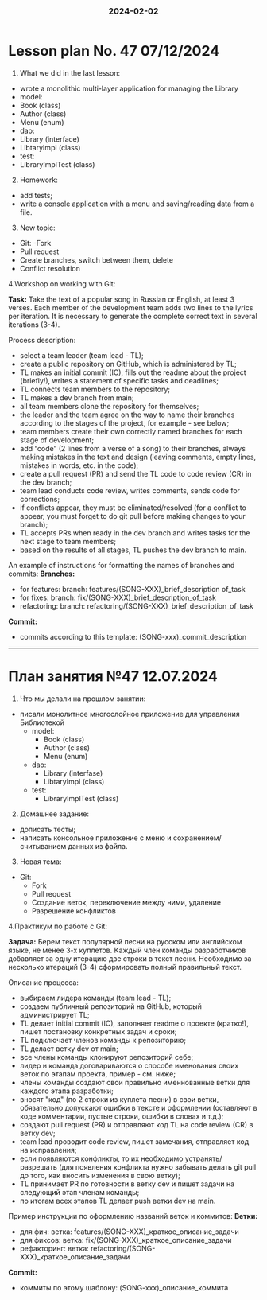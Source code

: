 <h3 style="text-align: center; padding-bottom: 14px">2024-02-02</h3>

# Lesson plan No. 47 07/12/2024

1. What we did in the last lesson:
- wrote a monolithic multi-layer application for managing the Library
- model:
- Book (class)
- Author (class)
- Menu (enum)
- dao:
- Library (interface)
- LibtaryImpl (class)
- test:
- LibraryImplTest (class)

2. Homework:
- add tests;
- write a console application with a menu and saving/reading data from a file.

3. New topic:
- Git:
  -Fork
- Pull request
- Create branches, switch between them, delete
- Conflict resolution

4.Workshop on working with Git:

**Task:**
Take the text of a popular song in Russian or English, at least 3 verses.
Each member of the development team adds two lines to the lyrics per iteration.
It is necessary to generate the complete correct text in several iterations (3-4).

Process description:
- select a team leader (team lead - TL);
- create a public repository on GitHub, which is administered by TL;
- TL makes an initial commit (IC), fills out the readme about the project (briefly!), writes a statement of specific tasks and deadlines;
- TL connects team members to the repository;
- TL makes a dev branch from main;
- all team members clone the repository for themselves;
- the leader and the team agree on the way to name their branches according to the stages of the project, for example - see below;
- team members create their own correctly named branches for each stage of development;
- add “code” (2 lines from a verse of a song) to their branches, always making mistakes in the text and design (leaving comments, empty lines, mistakes in words, etc. in the code);
- create a pull request (PR) and send the TL code to code review (CR) in the dev branch;
- team lead conducts code review, writes comments, sends code for corrections;
- if conflicts appear, they must be eliminated/resolved (for a conflict to appear, you must forget to do git pull before making changes to your branch);
- TL accepts PRs when ready in the dev branch and writes tasks for the next stage to team members;
- based on the results of all stages, TL pushes the dev branch to main.

An example of instructions for formatting the names of branches and commits:
**Branches:**
- for features:
  branch: features/(SONG-XXX)_brief_description of_task
- for fixes:
  branch: fix/(SONG-XXX)_brief_description_of_task
- refactoring:
  branch: refactoring/(SONG-XXX)_brief_description_of_task

**Commit:**
- commits according to this template:
  (SONG-xxx)_commit_description

___

# План занятия №47 12.07.2024

1. Что мы делали на прошлом занятии:
- писали монолитное многослойное приложение для управления Библиотекой
  - model:
    - Book (class)
    - Author (class)
    - Menu (enum)
  - dao:
    - Library (interfase)
    - LibtaryImpl (class)
  - test:
    - LibraryImplTest (class)

2. Домашнее задание:
- дописать тесты;
- написать консольное приложение с меню и сохранением/считыванием данных из файла.

3. Новая тема:
- Git:
  - Fork
  - Pull request
  - Создание веток, переключение между ними, удаление
  - Разрешение конфликтов

4.Практикум по работе с Git:

**Задача:**
Берем текст популярной песни на русском или английском языке, не менее 3-х куплетов.
Каждый член команды разработчиков добавляет за одну итерацию две строки в текст песни.
Необходимо за несколько итераций (3-4) сформировать полный правильный текст. 

Описание процесса:
- выбираем лидера команды (team lead - TL);
- создаем публичный репозиторий на GitHub, который администрирует TL;
- TL делает initial commit (IC), заполняет readme о проекте (кратко!), пишет постановку конкретных задач и сроки;
- TL подключает членов команды к репозиторию;
- TL делает ветку dev от main; 
- все члены команды клонируют репозиторий себе;
- лидер и команда договариваются о способе именования своих веток по этапам проекта, пример - см. ниже;
- члены команды создают свои правильно именнованные ветки для каждого этапа разработки;
- вносят "код" (по 2 строки из куплета песни) в свои ветки, обязательно допускают ошибки в тексте и оформлении (оставляют в коде комментарии, пустые строки, ошибки в словах и т.д.);
- создают pull request (PR) и отправляют код TL на code review (CR) в ветку dev;
- team lead проводит code review, пишет замечания, отправляет код на исправления;
- если появляются конфликты, то их необходимо устранять/разрешать (для появления конфликта нужно забывать делать git pull до того, как вносить изменения в свою ветку);
- TL принимает PR по готовности в ветку dev и пишет задачи на следующий этап членам команды;
- по итогам всех этапов TL делает push ветки dev на main.

Пример инструкции по оформлению названий веток и коммитов:
**Ветки:**
- для фич:
ветка: features/(SONG-XXX)_краткое_описание_задачи
- для фиксов:
ветка: fix/(SONG-XXX)_краткое_описание_задачи
- рефакторинг:
ветка: refactoring/(SONG-XXX)_краткое_описание_задачи

**Commit:**
- коммиты по этому шаблону: 
(SONG-xxx)_описание_коммита
